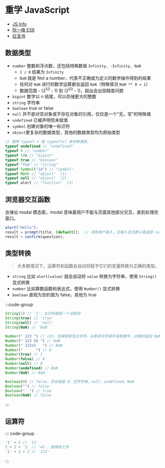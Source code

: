 # 重学 JavaScript

- [JS Info](https://zh.javascript.info/)
- [阮一峰 ES6](https://es6.ruanyifeng.com/)
- [红宝书](/hbs/4/)

## 数据类型

- `number` 整数和浮点数，还包括特殊数值 `Infinity, -Infinity, NaN`
	- `1 / 0` 结果为 `Infinity`
	- `NaN` 就是 Not a number，代表不正确或为定义的数学操作得到的结果
	- 任何对 `NaN` 进行的数学运算都会返回 `NaN`（特殊情况 `NaN ** 0 = 1`）
	- 数据范围 - (2<sup>53</sup> - 1) 到 (2<sup>53</sup> - 1)，超出会出现精度问题
- `bigint` 数字以 n 结尾，可以存储更大的整数
- `string` 字符串
- `boolean` true or false
- `null` 并不是对空对象或不存在对象的引用，仅仅是一个“无，空”的特殊值
- `undefined` 已被声明但未赋值
- `symbol` 创建对象的唯一标识符
- `object`更复杂的数据类型，其他的数据类型均为原始类型

```js
// 使用 typeof x 或 typeof(x) 来判断类型，
typeof undefined // "undefined"
typeof 0 // "number"
typeof 10n // "bigint"
typeof true // "boolean"
typeof "foo" // "string"
typeof Symbol("id") // "symbol"
typeof Math // "object"  (1)
typeof null // "object"  (2)
typeof alert // "function"  (3)
```

## 浏览器交互函数

会弹出 modal 模态窗，modal 意味着用户不能与页面其他部分交互，直到处理完窗口。

```js
alert("Hello");
result = prompt(title, [default]);  // 得到用户输入，无输入且无默认值返回 null
result = confirm(question);
```


## 类型转换

> 大多数情况下，运算符和函数会自动将赋予它们的变量转换为正确的类型。

- `string` 比如 `alert(value)` 就会自动将 `value` 转换为字符串，使用 `String()` 显式转换
- `number` 比如算数函数和表达式，使用 `Number()` 显式转换
- `boolean` 直观为空的值为 false，其他为 true

:::code-group
```js [String]
String(1) // '1'，主打的就是一个没规则
String(true) // 'true'
String(null) // 'null'
String(NaN) // 'NaN'
```

```js [Number]
Number(" 123 ") // 123，去掉首尾空白字符，从剩余字符串中读取数字，出错时返回 NaN
Number(" 123 56 ") // NaN
Number(" 123z5   ") // NaN
Number("      ") // 0
Number(true) // 1
Number(false) // 0
Number(null) // 0
Number(undefined) // NaN
Number(NaN) // NaN
```

```js [Boolean]
Boolean(0) // false，空也就是 0，空字符串，null，undefined，NaN
Boolean("") // false
Boolean("  ") // true
Boolean(NaN) // false
```
:::

## 运算符

::: code-group
```js [+]
'1' + 2 // '12'
2 + 2 + '1' // '41'，按顺序工作
'1' + 2 + 2 // '122'
```
:::
